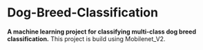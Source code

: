 # Dog-Breed-Classification
**A machine learning project for classifying multi-class dog breed classification.**
This project is build using Mobilenet_V2.
